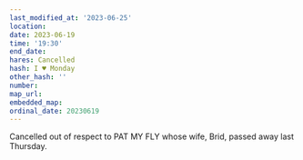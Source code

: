 ```yaml
---
last_modified_at: '2023-06-25'
location: 
date: 2023-06-19
time: '19:30'
end_date: 
hares: Cancelled
hash: I ♥ Monday
other_hash: ''
number: 
map_url: 
embedded_map: 
ordinal_date: 20230619
---
```

Cancelled out of respect to PAT MY FLY whose wife, Brid, passed away last Thursday.
